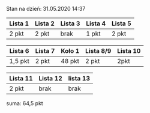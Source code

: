 Stan na dzień: 31.05.2020 14:37

| Lista 1 | Lista 2 | Lista 3 | Lista 4 | Lista 5 |
|---|---|---|---|---|
| 2 pkt | 2 pkt | brak |  1 pkt | 2 pkt |

| Lista 6 | Lista 7 | Koło 1 | Lista 8/9 | Lista 10 |
|---|---|---|---|---|
| 1,5 pkt |  2 pkt | 48 pkt | 2 pkt | 2pkt |

|Lista 11| Lista 12|lista 13|
|---|---|---|
| 2 pkt | brak | brak |

suma: 64,5 pkt
